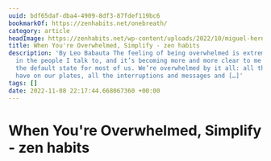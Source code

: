 ```yaml
---
uuid: bdf65daf-dba4-4909-8df3-87fdef119bc6
bookmarkOf: https://zenhabits.net/onebreath/
category: article
headImage: https://zenhabits.net/wp-content/uploads/2022/10/miguel-hernandez-8ql_bGUvEno-unsplash.jpg
title: When You're Overwhelmed, Simplify - zen habits
description: 'By Leo Babauta The feeling of being overwhelmed is extremely common
  in the people I talk to, and it’s becoming more and more clear to me that this is
  the default state for most of us. We’re overwhelmed by it all: all the things we
  have on our plates, all the interruptions and messages and […]'
tags: []
date: 2022-11-08 22:17:44.668067360 +00:00
---
```

# When You're Overwhelmed, Simplify - zen habits

